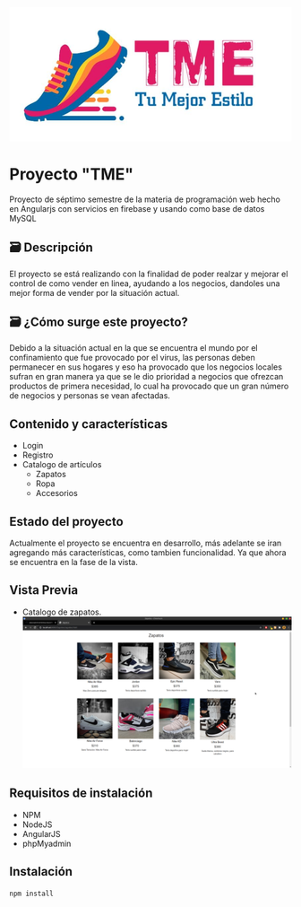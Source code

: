 ![error](https://github.com/robotech412/Online-StoreTME/blob/development/images/logo_navbar.jpg)
# Proyecto "TME"
Proyecto de séptimo semestre de la materia de programación web hecho en Angularjs con servicios en firebase y usando como base de datos MySQL


## 🗃️ Descripción
El proyecto se está realizando con la finalidad de poder realzar y mejorar el control de como vender en linea,
ayudando a los negocios, dandoles una mejor forma de vender por la situación actual.


## 🗃️ ¿Cómo surge este proyecto?
Debido a la situación actual en la que se encuentra el mundo por el confinamiento que fue provocado por el virus, las personas deben
permanecer en sus hogares y eso ha provocado que los negocios locales sufran en gran manera ya que se le dio prioridad a negocios que
ofrezcan productos de primera necesidad, lo cual ha provocado que un gran número de negocios y personas se vean afectadas.


## Contenido y características
- Login
- Registro
- Catalogo de artículos
    - Zapatos
    - Ropa
    - Accesorios
    
    
## Estado del proyecto
Actualmente el proyecto se encuentra en desarrollo, más adelante se iran agregando más características, como tambien 
funcionalidad. Ya que ahora se encuentra en la fase de la vista.

## Vista Previa
- Catalogo de zapatos.
![catalogo](https://github.com/robotech412/Online-StoreTME/blob/development/images/categoria_zapatos.png)


## Requisitos de instalación
- NPM
- NodeJS
- AngularJS
- phpMyadmin

## Instalación

```
npm install
```
